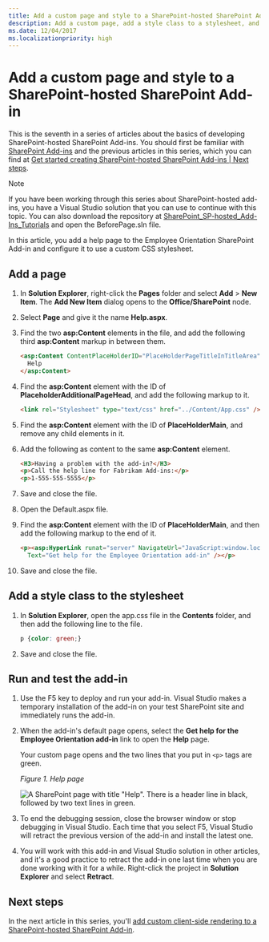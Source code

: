 ```yaml
---
title: Add a custom page and style to a SharePoint-hosted SharePoint Add-in
description: Add a custom page, add a style class to a stylesheet, and run and test the add-in.
ms.date: 12/04/2017
ms.localizationpriority: high
---
```


# Add a custom page and style to a SharePoint-hosted SharePoint Add-in

This is the seventh in a series of articles about the basics of developing SharePoint-hosted SharePoint Add-ins. You should first be familiar with [SharePoint Add-ins](sharepoint-add-ins.md) and the previous articles in this series, which you can find at [Get started creating SharePoint-hosted SharePoint Add-ins | Next steps](get-started-creating-sharepoint-hosted-sharepoint-add-ins.md#next-steps).

> [!NOTE]
> If you have been working through this series about SharePoint-hosted add-ins, you have a Visual Studio solution that you can use to continue with this topic. You can also download the repository at [SharePoint_SP-hosted_Add-Ins_Tutorials](https://github.com/OfficeDev/SharePoint_SP-hosted_Add-Ins_Tutorials) and open the BeforePage.sln file.

In this article, you add a help page to the Employee Orientation SharePoint Add-in and configure it to use a custom CSS stylesheet.

## Add a page

1. In **Solution Explorer**, right-click the **Pages** folder and select **Add** > **New Item**. The **Add New Item** dialog opens to the **Office/SharePoint** node.

2. Select **Page** and give it the name **Help.aspx**.

3. Find the two **asp:Content** elements in the file, and add the following third **asp:Content** markup in between them.

    ```HTML
    <asp:Content ContentPlaceHolderID="PlaceHolderPageTitleInTitleArea" runat="server">
      Help
    </asp:Content>
    ```

4. Find the **asp:Content** element with the ID of **PlaceholderAdditionalPageHead**, and add the following markup to it.

    ```HTML
    <link rel="Stylesheet" type="text/css" href="../Content/App.css" />
    ```

5. Find the **asp:Content** element with the ID of **PlaceHolderMain**, and remove any child elements in it.

6. Add the following as content to the same **asp:Content** element.

    ```HTML
    <H3>Having a problem with the add-in?</H3>
    <p>Call the help line for Fabrikam Add-ins:</p>
    <p>1-555-555-5555</p>
    ```

7. Save and close the file.

8. Open the Default.aspx file.

9. Find the **asp:Content** element with the ID of **PlaceHolderMain**, and then add the following markup to the end of it.

    ```HTML
    <p><asp:HyperLink runat="server" NavigateUrl="JavaScript:window.location = _spPageContextInfo.webAbsoluteUrl + '/Pages/Help.aspx';"
      Text="Get help for the Employee Orientation add-in" /></p>
    ```

10. Save and close the file.

## Add a style class to the stylesheet

1. In **Solution Explorer**, open the app.css file in the **Contents** folder, and then add the following line to the file.

    ```css
    p {color: green;}
    ```

2. Save and close the file.

## Run and test the add-in

1. Use the F5 key to deploy and run your add-in. Visual Studio makes a temporary installation of the add-in on your test SharePoint site and immediately runs the add-in.

2. When the add-in's default page opens, select the **Get help for the Employee Orientation add-in** link to open the **Help** page.

   Your custom page opens and the two lines that you put in `<p>` tags are green.

   *Figure 1. Help page*

   ![A SharePoint page with title "Help". There is a header line in black, followed by two text lines in green.](../images/2df51ab0-5b24-4a37-8b6a-6e95dbb1aeaa.PNG)

3. To end the debugging session, close the browser window or stop debugging in Visual Studio. Each time that you select F5, Visual Studio will retract the previous version of the add-in and install the latest one.

4. You will work with this add-in and Visual Studio solution in other articles, and it's a good practice to retract the add-in one last time when you are done working with it for a while. Right-click the project in **Solution Explorer** and select **Retract**.

## Next steps

In the next article in this series, you'll [add custom client-side rendering to a SharePoint-hosted SharePoint Add-in](add-custom-client-side-rendering-to-a-sharepoint-hosted-sharepoint-add-in.md).
